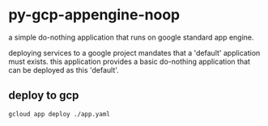 # py-gcp-appengine-noop

a simple do-nothing application that runs on google standard app engine.

deploying services to a google project mandates that a 'default' application must exists.
this application provides a basic do-nothing application that can be deployed as this 'default'.


## deploy to gcp

```bash
gcloud app deploy ./app.yaml
```
